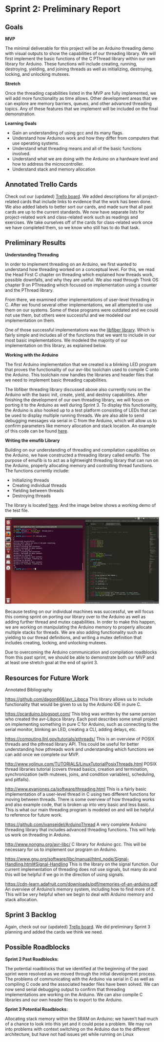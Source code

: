 # Sprint 2: Preliminary Report

## Goals

**MVP**

The minimal deliverable for this project will be an Arduino threading demo with visual outputs to show the capabilities of our threading library. We will first implement the basic functions of the C PThread library within our own library for Arduino. These functions will include creating, running, destroying, yielding, and joining threads as well as initializing, destroying, locking, and unlocking mutexes.

**Stretch**

Once the threading capabilities listed in the MVP are fully implemented, we will add more functionality as time allows. Other development areas that we can explore are memory barriers, queues, and other advanced threading topics. Any of these features that we implement will be included on the final demonstration.

**Learning Goals**

* Gain an understanding of using gcc and its many flags.
* Understand how Arduinos work and how they differ from computers that use operating systems.
* Understand what threading means and all of the basic functions involved.
* Understand what we are doing with the Arduino on a hardware level and how to address the microcontroller.
* Understand stack and memory allocation

## Annotated Trello Cards

Check out our (updated) [Trello board](https://trello.com/b/3wvm9Qzs/softsysesotericemus). We added descriptions for all project-related cards that include links to evidence that the work has been done. We also added labels to better sort our cards, and made sure that all past cards are up to the current standards. We now have separate lists for project-related work and class-related work such as readings and exercises. We take ourselves off of the cards for class-related work once we have completed them, so we know who still has to do that task.

## Preliminary Results

**Understanding Threading**

In order to implement threading on an Arduino, we first wanted to understand how threading worked on a conceptual level. For this, we read the Head First C chapter on threading which explained how threads work, possible downfalls, and why they are useful. We also read through Think OS chapter 9 on PThreading which focused on implementation using a counter and the PThread library.

From there, we examined other implementations of user-level threading in C. After we found several other implementations, we all attempted to use them on our systems. Some of these programs were outdated and we could not use them, but others were successful and we modeled our implementation on them.

One of those successful implementations was the [libfiber library](http://www.evanjones.ca/software/threading.html). Which is fairly simple and includes all of the functions that we want to include in our most basic implementations. We modeled the majority of our implementation on this library, as explained below.

**Working with the Arduino**

The first Arduino implementation that we created is a blinking LED program that proves the functionality of our avr-libc toolchain used to compile C onto the Arduino.  This toolchain now handles the libraries and header files that we need to implement basic threading capabilities.

The libfiber threading library discussed above also currently runs on the Arduino with the basic init, create, yield, and destroy capabilities.  After finishing the development of our own threading library, we will focus on porting it to the Arduino as well during Sprint 3. To display this functionality, the Arduino is also hooked up to a test platform consisting of LEDs that can be used to display multiple running threads.  We are also able to send debugging messages via serial in C from the Arduino, which will allow us to confirm parameters like memory allocation and stack location. An example of this code can be found [here](https://github.com/hannahtwiggsmith/SoftSysEsotericEmus/tree/master/hannah_sandbox/serial_test).

**Writing the emufib Library**

Building on our understanding of threading and compilation capabilities on the Arduino, we have constructed a threading library called emufib.  The purpose of emufib is to act as a lightweight threading library that can run on the Arduino, properly allocating memory and controlling thread functions.  The functions currently include:

* Initializing threads
* Creating individual threads
* Yielding between threads
* Destroying threads

The library is located [here](https://github.com/hannahtwiggsmith/SoftSysEsotericEmus/tree/master/emufib).  And the image below shows a working demo of the test file.

![emufib Library Results](./images/emufib.png "Working example of the emufib library.")

Because testing on our individual machines was successful, we will focus this coming sprint on porting our library over to the Arduino as well as adding further thread and mutex capabilities.  In order to make this happen, we are working on manipulating the Arduino memory to properly allocate multiple stacks for threads.  We are also adding functionality such as yielding to our thread definitions, and writing a mutex definition that includes creating, locking, and unlocking mutexes.

Due to overcoming the Arduino communication and compilation roadblocks from this past sprint, we should be able to demonstrate both our MVP and at least one stretch goal at the end of sprint 3.

## Resources for Future Work

Annotated Bibliography

https://github.com/dagon666/avr_Libpca
This library allows us to include functionality that would be given to us by the Arduino IDE in pure C.

https://pcarduino.blogspot.com/
This blog was written by the same person who created the avr-Libpca library. Each post describes some small project on implementing something in pure C for Arduino, such as connecting to the serial monitor, blinking an LED, creating a CLI, adding delays, etc.

https://computing.llnl.gov/tutorials/pthreads/
This is an overview of POSIX threads and the pthread library API. This could be useful for better understanding how pthreads work and understanding which functions we can add once we complete our MVP.

http://www.yolinux.com/TUTORIALS/LinuxTutorialPosixThreads.html
POSIX thread libraries tutorial (covers thread basics, creation and termination, synchronization (with mutexes, joins, and condition variables), scheduling, and pitfalls).

http://www.evanjones.ca/software/threading.html
This is a fairly basic implementation of a user-level thread in C using two different functions for moving between threads. There is some overview of how threading works and also example code, that is broken up into very basic and less basic. This is what our main threading program is modeled on and will be helpful to reference for future work.

https://github.com/ivanseidel/ArduinoThread
A very complete Arduino threading library that includes advanced threading functions. This will help us work on threading in Arduino.

http://www.nongnu.org/avr-libc/
C library for Arduino gcc. This will be necessary for us to implement our program on Arduino.

https://www.gnu.org/software/libc/manual/html_node/Signal-Handling.html#Signal-Handling
This is the library on the signal function. Our current implementation of threading does not use signals, but many do and this will be helpful if we go in the direction of using signals.

https://cdn-learn.adafruit.com/downloads/pdf/memories-of-an-arduino.pdf
An overview of Arduino’s memory system, including how to find more of it. This will be very helpful when we begin to deal with Arduino memory and stack allocation.

## Sprint 3 Backlog

Again, check out our (updated) [Trello board](https://trello.com/b/3wvm9Qzs/softsysesotericemus). We did preliminary Sprint 3 planning and added the cards we think we need.

## Possible Roadblocks

**Sprint 2 Past Roadblocks:**

The potential roadblocks that we identified at the beginning of the past sprint were resolved as we moved through the initial development process.  The problems of communicating with the Arduino via serial in C as well as compiling C code and the associated header files have been solved.  We can now send serial debugging output to confirm that threading implementations are working on the Arduino.  We can also compile C libraries and our own header files to export to the Arduino.

**Sprint 3 Potential Roadblocks:**

Allocating stack memory within the SRAM on Arduino; we haven’t had much of a chance to look into this yet and it could pose a problem.
We may run into problems with context switching on the Arduino due to the different architecture, but have not had issues yet while running on Linux
